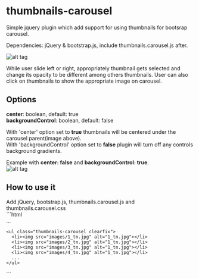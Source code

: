 thumbnails-carousel
===================
Simple jquery plugin which add support for using thumbnails for bootsrap carousel.

Dependencies: jQuery & bootstrap.js, include thumbnails.carousel.js after.

![alt tag](http://s27.postimg.org/f9hvevmpv/thumb_carousel1.png)

While user slide left or right, appropriately thumbnail gets selected and change its opacity to be different among others thumbnails. User can also click on thumbnails to show the appropriate image on carousel.

<h2>Options</h2>
  <b>center</b>: boolean, default: true<br>
  <b>backgroundControl</b>: boolean, default: false<br>

With 'center' option set to <b>true</b> thumbnails will be centered under the carousel parent(image above).<br>
With 'backgroundControl' option set to <b>false</b> plugin will turn off any controls background gradients.<br>

Example with <b>center: false</b> and <b>backgroundControl: true</b>.<br>
![alt tag](http://s21.postimg.org/iky5x9khj/thumb_carousel2.png)

<h2>How to use it</h2>
Add jQuery, bootstrap.js, thumbnails.carousel.js and thumbnails.carousel.css<br>
```html
<div id="carousel-example-generic" class="carousel slide" data-ride="carousel">
  <!-- All other bootstrap carousel code as usual -->
  ...
  
  <!-- Add your thumbnails --> 
	<ul class="thumbnails-carousel clearfix">
	  <li><img src="images/1_tn.jpg" alt="1_tn.jpg"></li>
	  <li><img src="images/2_tn.jpg" alt="1_tn.jpg"></li>
	  <li><img src="images/3_tn.jpg" alt="1_tn.jpg"></li>
	  <li><img src="images/4_tn.jpg" alt="1_tn.jpg"></li>
	  ...
	</ul>
</div>
```
